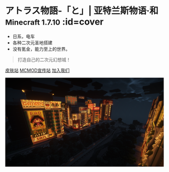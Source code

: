 # アトラス物語‐「と」| 亚特兰斯物语·和<small>Minecraft 1.7.10</small> :id=cover

- 日系，电车
- 各种二次元圣地搭建
- 没有<large>氪金</large>，能力至上的世界。

> 打造自己的二次元幻想城！

[皮肤站](https://mc.kamikuz.cn)
[MCMOD宣传站](https://play.mcmod.cn/sv20182663.html)
[加入我们](#get-started)

![background](assets/images/bg.png)
